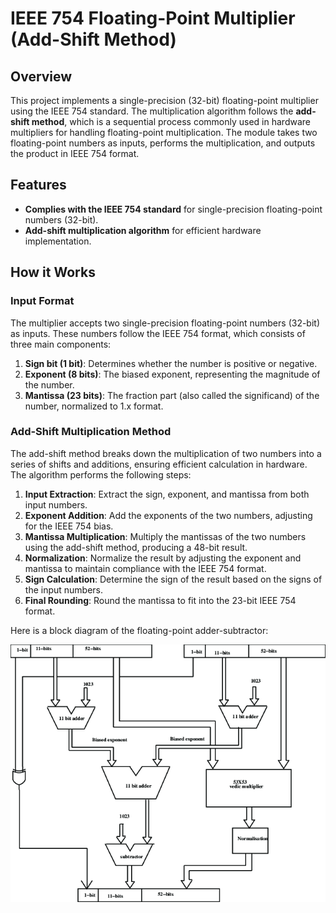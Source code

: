 # IEEE 754 Floating-Point Multiplier (Add-Shift Method)

## Overview

This project implements a single-precision (32-bit) floating-point multiplier using the IEEE 754 standard. The multiplication algorithm follows the **add-shift method**, which is a sequential process commonly used in hardware multipliers for handling floating-point multiplication. The module takes two floating-point numbers as inputs, performs the multiplication, and outputs the product in IEEE 754 format.

## Features

- **Complies with the IEEE 754 standard** for single-precision floating-point numbers (32-bit).
- **Add-shift multiplication algorithm** for efficient hardware implementation.

## How it Works

### Input Format

The multiplier accepts two single-precision floating-point numbers (32-bit) as inputs. These numbers follow the IEEE 754 format, which consists of three main components:

1. **Sign bit (1 bit)**: Determines whether the number is positive or negative.
2. **Exponent (8 bits)**: The biased exponent, representing the magnitude of the number.
3. **Mantissa (23 bits)**: The fraction part (also called the significand) of the number, normalized to 1.x format.

### Add-Shift Multiplication Method

The add-shift method breaks down the multiplication of two numbers into a series of shifts and additions, ensuring efficient calculation in hardware. The algorithm performs the following steps:

1. **Input Extraction**: Extract the sign, exponent, and mantissa from both input numbers.
2. **Exponent Addition**: Add the exponents of the two numbers, adjusting for the IEEE 754 bias.
3. **Mantissa Multiplication**: Multiply the mantissas of the two numbers using the add-shift method, producing a 48-bit result.
4. **Normalization**: Normalize the result by adjusting the exponent and mantissa to maintain compliance with the IEEE 754 format.
5. **Sign Calculation**: Determine the sign of the result based on the signs of the input numbers.
6. **Final Rounding**: Round the mantissa to fit into the 23-bit IEEE 754 format.

Here is a block diagram of the floating-point adder-subtractor:

![Adder-Subtractor Diagram](https://github.com/pasiramavishan/myImages/blob/main/Multiplier.png)


